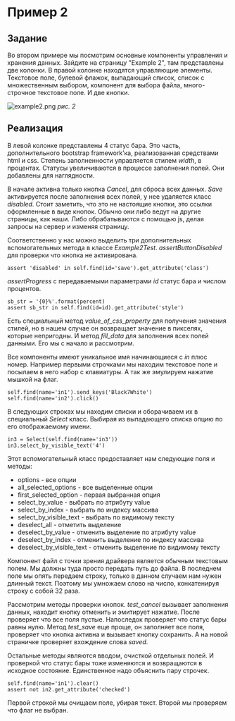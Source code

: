 Пример 2
========

Задание
-------

Во втором примере мы посмотрим основные компоненты управления и хранения данных. 
Зайдите на страницу "Example 2", там представлены две колонки. В правой колонке находятся управляющие элементы.
Текстовое поле, булевой флажок, выпадающий список, список с множественным выбором, компонент для выбора файла,
много-строчное текстовое поле. И две кнопки.

![example2.png](https://bitbucket.org/B7W/seleniumhowto/raw/default/docs/screens/example2.png)
_рис. 2_

Реализация
----------

В левой колонке представлены 4 статус бара. Это часть, дополнительного bootstrap framework’ка,
реализованная средствами html и css. Степень заполненности управляется стилем *width*, в процентах.
Статусы увеличиваются в процессе заполнения полей. Они добавлены для наглядности.

В начале активна только кнопка *Cancel*, для сброса всех данных. *Save* активируется после заполнения всех полей,
у нее удаляется класс *disabled*. Стоит заметить, что это не настоящие кнопки, это ссылки оформленные в виде кнопок.
Обычно они либо ведут на другие страницы, как наши. Либо обрабатываются c помощью js, делая запросы на сервер и изменяя страницу.

Соответственно у нас можно выделить три дополнительных вспомогательных метода в классе *Example2Test*.
*assertButtonDisabled* для проверки что кнопка не активирована.

	assert 'disabled' in self.find(id='save').get_attribute('class')

*assertProgress* с передаваемыми параметрами *id* статус бара и числом процентов.

    sb_str = '{0}%'.format(percent)
    assert sb_str in self.find(id=id).get_attribute('style')

Есть специальный метод *value_of_css_property* для получения значения стилей,
но в нашем случае он возвращает значение в пикселях, которые непригодны.
И метод *fill_data* для заполнения всех полей данными. Его мы с начало и рассмотрим.

Все компоненты имеют уникальное имя начинающиеся с *in* плюс номер.
Например первыми строчками мы находим текстовое поле и посылаем в него набор с клавиатуры.
А так же эмулируем нажатие мышкой на флаг.

	self.find(name='in1').send_keys('Black7White')
	self.find(name='in2').click()

В следующих строках мы находим списки и оборачиваем их в специальный *Select* класс.
Выбирая из выпадающего списка опцию по его отображаемому имени.

    in3 = Select(self.find(name='in3'))
    in3.select_by_visible_text('4')

Этот вспомогательный класс предоставляет нам следующие поля и методы:

* options - все опции
* all_selected_options - все выделенные опции
* first_selected_option - первая выбранная опция
* select_by_value - выбрать по атрибуту value
* select_by_index - выбрать по индексу массива
* select_by_visible_text - выбрать по видимому тексту
* deselect_all - отметить выделение
* deselect_by_value - отменить выделение по атрибуту value
* deselect_by_index - отменить выделение по индексу массива
* deselect_by_visible_text - отменить выделение по видимому тексту

Компонент файл с точки зрения драйвера является обычным текстовым полем. Мы должны туда просто передать путь до файла.
В последнем поле мы опять передаем строку, только в данном случаем нам нужен длинный текст.
Поэтому мы умножаем слово на число, конкатенируя строку с собой 32 раза.

Рассмотрим методы проверки кнопок. *test_cancel* вызывает заполнения данных, находит кнопку отменить и эмитирует нажатие.
После проверяет что все поля пустые. Напоследок проверяет что статус бары равны нулю.
Метод *test_save* еще проще, он заполняет все поля, проверяет что кнопка активна и вызывает кнопку сохранить.
А на новой страничке проверяет вхождение слова *saved*.

Остальные методы являются вводом, очисткой отдельных полей.
И проверкой что статус бары тоже изменяются и возвращаются в исходное состояние.
Единственное надо объяснить пару строчек.

    self.find(name='in1').clear()
	assert not in2.get_attribute('checked')

Первой строкой мы очищаем поле, убирая текст. Второй мы проверяем что флаг не выбран.